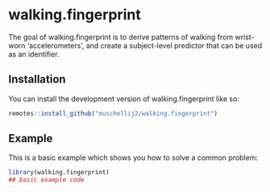 
<!-- README.md is generated from README.Rmd. Please edit that file -->

# walking.fingerprint

<!-- badges: start -->
<!-- badges: end -->

The goal of walking.fingerprint is to derive patterns of walking from
wrist-worn ‘accelerometers’, and create a subject-level predictor that
can be used as an identifier.

## Installation

You can install the development version of walking.fingerprint like so:

``` r
remotes::install_github("muschellij2/walking.fingerprint")
```

## Example

This is a basic example which shows you how to solve a common problem:

``` r
library(walking.fingerprint)
## basic example code
```
